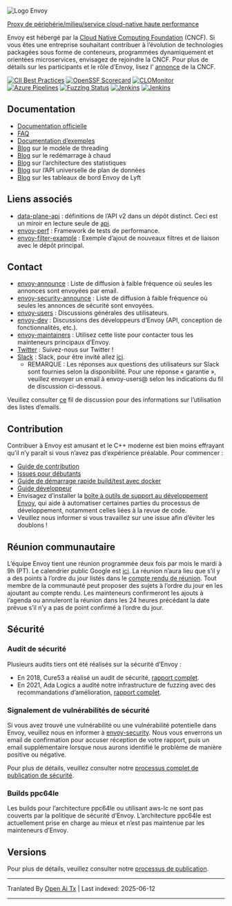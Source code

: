 ![Logo Envoy](https://github.com/envoyproxy/artwork/blob/main/PNG/Envoy_Logo_Final_PANTONE.png)

[Proxy de périphérie/milieu/service cloud-native haute performance](https://www.envoyproxy.io/)

Envoy est hébergé par la [Cloud Native Computing Foundation](https://cncf.io) (CNCF). Si vous êtes une
entreprise souhaitant contribuer à l’évolution de technologies packagées sous forme de conteneurs,
programmées dynamiquement et orientées microservices, envisagez de rejoindre la CNCF. Pour plus de détails
sur les participants et le rôle d’Envoy, lisez l’
[annonce](https://www.cncf.io/blog/2017/09/13/cncf-hosts-envoy/) de la CNCF.

[![CII Best Practices](https://bestpractices.coreinfrastructure.org/projects/1266/badge)](https://bestpractices.coreinfrastructure.org/projects/1266)
[![OpenSSF Scorecard](https://api.securityscorecards.dev/projects/github.com/envoyproxy/envoy/badge)](https://securityscorecards.dev/viewer/?uri=github.com/envoyproxy/envoy)
[![CLOMonitor](https://img.shields.io/endpoint?url=https://clomonitor.io/api/projects/cncf/envoy/badge)](https://clomonitor.io/projects/cncf/envoy)
[![Azure Pipelines](https://dev.azure.com/cncf/envoy/_apis/build/status/11?branchName=main)](https://dev.azure.com/cncf/envoy/_build/latest?definitionId=11&branchName=main)
[![Fuzzing Status](https://oss-fuzz-build-logs.storage.googleapis.com/badges/envoy.svg)](https://bugs.chromium.org/p/oss-fuzz/issues/list?sort=-opened&can=1&q=proj:envoy)
[![Jenkins](https://powerci.osuosl.org/buildStatus/icon?job=build-envoy-static-master&subject=ppc64le%20build)](https://powerci.osuosl.org/job/build-envoy-static-master/)
[![Jenkins](https://ibmz-ci.osuosl.org/buildStatus/icon?job=Envoy_IBMZ_CI&subject=s390x%20build)](https://ibmz-ci.osuosl.org/job/Envoy_IBMZ_CI/)

## Documentation

* [Documentation officielle](https://www.envoyproxy.io/)
* [FAQ](https://www.envoyproxy.io/docs/envoy/latest/faq/overview)
* [Documentation d’exemples](https://github.com/envoyproxy/examples/)
* [Blog](https://medium.com/@mattklein123/envoy-threading-model-a8d44b922310) sur le modèle de threading
* [Blog](https://medium.com/@mattklein123/envoy-hot-restart-1d16b14555b5) sur le redémarrage à chaud
* [Blog](https://medium.com/@mattklein123/envoy-stats-b65c7f363342) sur l’architecture des statistiques
* [Blog](https://medium.com/@mattklein123/the-universal-data-plane-api-d15cec7a) sur l’API universelle de plan de données
* [Blog](https://medium.com/@mattklein123/lyfts-envoy-dashboards-5c91738816b1) sur les tableaux de bord Envoy de Lyft

## Liens associés

* [data-plane-api](https://github.com/envoyproxy/data-plane-api) : définitions de l’API v2 dans un dépôt distinct.
  Ceci est un miroir en lecture seule de [api](https://raw.githubusercontent.com/envoyproxy/envoy/main/api/).
* [envoy-perf](https://github.com/envoyproxy/envoy-perf) : Framework de tests de performance.
* [envoy-filter-example](https://github.com/envoyproxy/envoy-filter-example) : Exemple d’ajout de nouveaux filtres
  et de liaison avec le dépôt principal.

## Contact

* [envoy-announce](https://groups.google.com/forum/#!forum/envoy-announce) : Liste de diffusion à faible fréquence
  où seules les annonces sont envoyées par email.
* [envoy-security-announce](https://groups.google.com/forum/#!forum/envoy-security-announce) : Liste de diffusion à faible fréquence
  où seules les annonces de sécurité sont envoyées.
* [envoy-users](https://groups.google.com/forum/#!forum/envoy-users) : Discussions générales des utilisateurs.
* [envoy-dev](https://groups.google.com/forum/#!forum/envoy-dev) : Discussions des développeurs d’Envoy (API,
  conception de fonctionnalités, etc.).
* [envoy-maintainers](https://groups.google.com/forum/#!forum/envoy-maintainers) : Utilisez cette liste
  pour contacter tous les mainteneurs principaux d’Envoy.
* [Twitter](https://twitter.com/EnvoyProxy/) : Suivez-nous sur Twitter !
* [Slack](https://envoyproxy.slack.com/) : Slack, pour être invité allez [ici](https://communityinviter.com/apps/envoyproxy/envoy).
  * REMARQUE : Les réponses aux questions des utilisateurs sur Slack sont fournies selon la disponibilité. Pour une réponse « garantie », veuillez envoyer un email à
    envoy-users@ selon les indications du fil de discussion ci-dessous.

Veuillez consulter [ce](https://groups.google.com/forum/#!topic/envoy-announce/l9zjYsnS3TY) fil de discussion
pour des informations sur l’utilisation des listes d’emails.

## Contribution

Contribuer à Envoy est amusant et le C++ moderne est bien moins effrayant qu’il n’y paraît si vous n’avez pas
d’expérience préalable. Pour commencer :

* [Guide de contribution](https://raw.githubusercontent.com/envoyproxy/envoy/main/CONTRIBUTING.md)
* [Issues pour débutants](https://github.com/envoyproxy/envoy/issues?q=is%3Aopen+is%3Aissue+label%3Abeginner)
* [Guide de démarrage rapide build/test avec docker](https://raw.githubusercontent.com/envoyproxy/envoy/main/ci#building-and-running-tests-as-a-developer)
* [Guide développeur](https://raw.githubusercontent.com/envoyproxy/envoy/main/DEVELOPER.md)
* Envisagez d’installer la [boîte à outils de support au développement Envoy](https://github.com/envoyproxy/envoy/blob/main/support/README.md), qui aide à automatiser certaines parties du processus de développement, notamment celles liées à la revue de code.
* Veuillez nous informer si vous travaillez sur une issue afin d’éviter les doublons !

## Réunion communautaire

L’équipe Envoy tient une réunion programmée deux fois par mois le mardi à 9h (PT). Le calendrier public
Google est [ici](https://goo.gl/PkDijT). La réunion n’aura lieu
que s’il y a des points à l’ordre du jour listés dans le [compte rendu
de réunion](https://goo.gl/5Cergb). Tout membre de la communauté peut
proposer des sujets à l’ordre du jour en les ajoutant au compte rendu. Les mainteneurs confirmeront
les ajouts à l’agenda ou annuleront la réunion dans les 24 heures précédant la date prévue
s’il n’y a pas de point confirmé à l’ordre du jour.

## Sécurité

### Audit de sécurité

Plusieurs audits tiers ont été réalisés sur la sécurité d’Envoy :
* En 2018, Cure53 a réalisé un audit de sécurité, [rapport complet](https://raw.githubusercontent.com/envoyproxy/envoy/main/docs/security/audit_cure53_2018.pdf).
* En 2021, Ada Logics a audité notre infrastructure de fuzzing avec des recommandations d’amélioration, [rapport complet](https://raw.githubusercontent.com/envoyproxy/envoy/main/docs/security/audit_fuzzer_adalogics_2021.pdf).

### Signalement de vulnérabilités de sécurité

Si vous avez trouvé une vulnérabilité ou une vulnérabilité potentielle dans Envoy, veuillez nous en informer à
[envoy-security](mailto:envoy-security@googlegroups.com). Nous vous enverrons un email de confirmation
pour accuser réception de votre rapport, puis un email supplémentaire lorsque nous aurons identifié le problème
de manière positive ou négative.

Pour plus de détails, veuillez consulter notre [processus complet de publication de sécurité](https://raw.githubusercontent.com/envoyproxy/envoy/main/SECURITY.md).

### Builds ppc64le

Les builds pour l’architecture ppc64le ou utilisant aws-lc ne sont pas couverts par la politique de sécurité d’Envoy. L’architecture ppc64le est actuellement prise en charge au mieux et n’est pas maintenue par les mainteneurs d’Envoy.

## Versions

Pour plus de détails, veuillez consulter notre [processus de publication](https://github.com/envoyproxy/envoy/blob/main/RELEASES.md).


---

Tranlated By [Open Ai Tx](https://github.com/OpenAiTx/OpenAiTx) | Last indexed: 2025-06-12

---